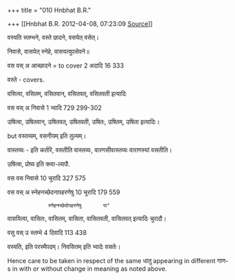 +++
title = "010 Hnbhat B.R."

+++
[[Hnbhat B.R.	2012-04-08, 07:23:09 [Source](https://groups.google.com/g/samskrita/c/wapmOQK4j0g)]]



वस्यति स्तम्भने, वस्ते छादने, वसयेत् वसेत्।

निवासे, वासयेत् स्नेहे, वासयत्युपसेवने॥

  

वस वस् अ आच्छादने = to cover 2 अदादि 16 333

  

वस्ते - covers.

  

वसित्वा, वसितम्, वसितवान्, वसितवत्, वसितवती इत्यादिः

  

वस वस् अ निवासे 1 भ्वादि 729 299-302

  

उषित्वा, उषितवान्, उषितवत्, उषितवती, उषितः, उषितम्, उषिता इत्यादिः।

but वस्तव्यम्, वसनीयम् इति तुल्यम्।

वास्तव्यः - इति कर्तरि, वसतीति वास्तव्यः, वारणसीवास्तव्यः वाराणस्यां वसतीति।

उषित्वा, प्रोष्य इति क्त्वा-ल्यपौ.

  

वस वस निवासे 10 चुरादि 327 575

वस वस् अ स्नेहनच्छेदनापहरणेषु 10 चुरादि 179 559

                 स्नेहनच्छेदोपहरणेषु       पा°

  

वासयित्वा, वासितः, वासितम्, वासिता, वासितवती, वासितवत् इत्यादिः चुरादौ।

  

  

वसु वस् उ स्तम्भे 4 दिवादि 113 438

  

वस्यति, इति परस्मैपदम्। निवसितम् इति भ्वादेः वसतेः।

  

Hence care to be taken in respect of the same धातु appearing in different गाण-s in with or without change in meaning as noted above.

  

  

